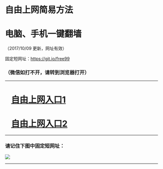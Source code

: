 ﻿# 自由上网简易方法

# 电脑、手机一键翻墙

（2017/10/09 更新，网址有效）

固定短网址：https://git.io/free99

### （微信如打不开，请转到浏览器打开）


***





# &nbsp;&nbsp; <a href="http://ft2353025580.fwq-tz-1001.info/fwqtz01.html?t=100900123510 " target="_blank">自由上网入口1</a>
# &nbsp;&nbsp; <a href="http://ft3213019654.fwq-tz-1002.info/fwqtz02.html?t=10090014169 " target="_blank">自由上网入口2</a>
***

### 请记住下图中固定短网址：

<img src="https://s3-us-west-2.amazonaws.com/fwq-1001/yjfq-20170905okok.png" /> 


***

